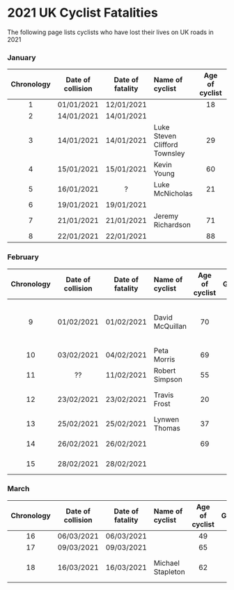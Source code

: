 # 2021 UK Cyclist Fatalities

The following page lists cyclists who have lost their lives on UK roads in 2021

### January

| Chronology | Date of collision | Date of fatality | Name of cyclist | Age of cyclist | Gender | Region |Involved vehicle type | News report | Notes |
|:----------:|:-----------------:|:----------------:|:----------------|:--------------:|:------:|:-------|:--------------------:|:------------|:------|
| 1          | 01/01/2021        | 12/01/2021       |                 | 18             | M      | Kent   | SUV                  | [Report](https://www.kentlive.news/news/kent-news/teenager-riding-bmx-bike-died-4894954) |       |
| 2          | 14/01/2021        | 14/01/2021       |                 |                | M      | London | HGV                | [Report](https://www.romfordrecorder.co.uk/news/traffic/man-killed-in-rainham-collision-6904096) |       |
| 3          | 14/01/2021        | 14/01/2021       | Luke Steven Clifford Townsley | 29 | M      | Somerset | SUV                | [Report](https://www.somersetcountygazette.co.uk/news/19043203.luke-steven-clifford-townsley-taunton-died-kingston-st-mary-crash/) |       |
| 4          | 15/01/2021        | 15/01/2021       | Kevin Young     | 60             | M      | Aberdeenshire | N/A                | [Report](https://www.eveningexpress.co.uk/news/scotland/cyclist-dies-after-becoming-unwell-in-aberdeenshire/) | Medical episode |
| 5          | 16/01/2021        | ?                | Luke McNicholas | 21             | M      | Isle of Man | Car                | [Report](https://www.bbc.co.uk/news/world-europe-isle-of-man-55699054) |       |
| 6          | 19/01/2021        | 19/01/2021       |                 |                | M      | London | Lorry                | [Report](https://www.mylondon.news/news/east-london-news/cyclist-dies-after-being-hit-19663597) |       |
| 7          | 21/01/2021        | 21/01/2021       | Jeremy Richardson | 71            | M      | Cumbria | N/A                | [Report](https://cumbriacrack.com/2021/02/02/tributes-to-cyclist-killed-near-wigton-in-crash/) | Solo crash |
| 8          | 22/01/2021        | 22/01/2021       |                 | 88             | M      | Stirlingshire | Car           | [Report](https://www.dailyrecord.co.uk/news/scottish-news/cyclist-88-dies-after-horror-23379929) |      |


### February

| Chronology | Date of collision | Date of fatality | Name of cyclist | Age of cyclist | Gender | Region |Involved vehicle type | News report | Notes |
|:----------:|:-----------------:|:----------------:|:----------------|:--------------:|:------:|:-------|:--------------------:|:------------|:------|
| 9          | 01/02/2021        | 01/02/2021       | David McQuillan | 70             | M      | Lancashire | N/A             | [Report](https://www.lep.co.uk/news/tributes-popular-pendle-cyclist-70-who-tragically-died-after-fall-bike-3121163) | Fell, but possible Van was involved in collision |
| 10         | 03/02/2021        | 04/02/2021       | Peta Morris     | 69             | F      | Leicestershire | Van          | [Report](https://www.bbc.co.uk/news/uk-england-leicestershire-55928738) | Driver arrested. |
| 11         | ??                | 11/02/2021       | Robert Simpson  | 55             | M      | Newcastle upon Tyne | N/A     | [Report](https://www.thenorthernecho.co.uk/news/19110755.appeal-reunite-belongings-family-man-collapsed-died-newcastle/) | Medical episode |
| 12         | 23/02/2021        | 23/02/2021       | Travis Frost    | 20             | M      | South Yorkshire | SUV         | [Report](https://www.examinerlive.co.uk/news/local-news/barnsley-man-20-killed-after-19906179) | Driver and passenger arrested. |
| 13         | 25/02/2021        | 25/02/2021       | Lynwen Thomas   | 37             | F      | Carmarthenshire | Van | [Report](https://www.walesonline.co.uk/news/wales-news/woman-cyclist-dies-a40-carmarthenshire-19920407) | Van driver arrested |
| 14         | 26/02/2021        | 26/02/2021       |                 | 69             | M      | Perthshire | N/A | [Report](https://www.thecourier.co.uk/?post_type=fp&p=2007652) | Medical episode |
| 15         | 28/02/2021        | 28/02/2021       |                 |                | M      | County Durham | N/A | [Report](https://www.gazettelive.co.uk/news/teesside-news/cyclist-dies-after-falling-ill-19937284) | Medical episode |

### March

| Chronology | Date of collision | Date of fatality | Name of cyclist | Age of cyclist | Gender | Region |Involved vehicle type | News report | Notes |
|:----------:|:-----------------:|:----------------:|:----------------|:--------------:|:------:|:-------|:--------------------:|:------------|:------|
| 16         | 06/03/2021        | 06/03/2021       |                 | 49             | F      | Nottinghamshire | Car         | [Report](https://www.chad.co.uk/news/female-cyclist-dies-in-mansfield-crash-3157531) |       |
| 17         | 09/03/2021        | 09/03/2021       |                 | 65             | M      | Kent   | Van                  | [Report](https://www.kentonline.co.uk/bexley-and-bromley/news/cyclist-involved-in-van-collision-243692/) |       |
| 18         | 16/03/2021        | 16/03/2021       | Michael Stapleton | 62           | M      | London | Lorry                | [Report](https://www.standard.co.uk/news/london/cyclist-kill-hit-and-run-willesden-junction-harlesdon-b924647.html) | Hit and run |

